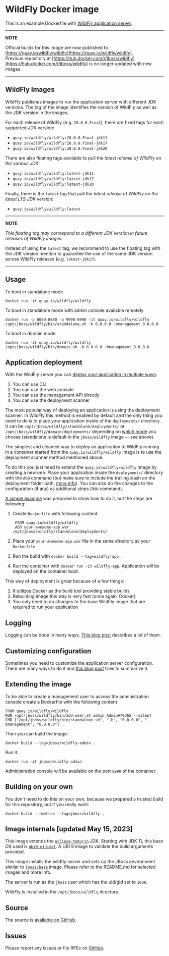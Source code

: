 # WildFly Docker image

This is an example Dockerfile with [WildFly application server](http://wildfly.org/).

---
**NOTE**

Official builds for this image are now published to [https://quay.io/wildfly/wildfly](https://quay.io/wildfly/wildfly).  
Previous repository at [https://hub.docker.com/r/jboss/wildfly](https://hub.docker.com/r/jboss/wildfly) is no longer updated with new images.

---

## WildFly Images

WildFly publishes images to run the application server with different JDK versions.
The tag of the image identifies the version of WildFly as well as the JDK version in the images.

For each release of WildFly (e.g. `28.0.0.Final`), there are fixed tags for each supported JDK version:

* `quay.io/wildfly/wildfly:28.0.0.Final-jdk11`
* `quay.io/wildfly/wildfly:28.0.0.Final-jdk17`
* `quay.io/wildfly/wildfly:28.0.0.Final-jdk20`

There are also floating tags available to pull the _latest release of WildFly on the various JDK_:

* `quay.io/wildfly/wildfly:latest-jdk11`
* `quay.io/wildfly/wildfly:latest-jdk17`
* `quay.io/wildfly/wildfly:latest-jdk20`

Finally, there is the `latest` tag that pull the _latest release of WildFly on the latest LTS JDK version_:

* `quay.io/wildfly/wildfly:latest`

---
**NOTE**

_This floating tag may correspond to a different JDK version in future releases of WildFly images._

Instead of using the `latest` tag, we recommend to use the floating tag with the JDK version mention to guarantee the use of the same JDK version across WildFly releases (e.g. `latest-jdk17`).

---


## Usage

To boot in standalone mode

    docker run -it quay.io/wildfly/wildfly
    
To boot in standalone mode with admin console available remotely

    docker run -p 8080:8080 -p 9990:9990 -it quay.io/wildfly/wildfly /opt/jboss/wildfly/bin/standalone.sh -b 0.0.0.0 -bmanagement 0.0.0.0

To boot in domain mode

    docker run -it quay.io/wildfly/wildfly /opt/jboss/wildfly/bin/domain.sh -b 0.0.0.0 -bmanagement 0.0.0.0

## Application deployment

With the WildFly server you can [deploy your application in multiple ways](https://docs.jboss.org/author/display/WFLY8/Application+deployment):

1. You can use CLI
2. You can use the web console
3. You can use the management API directly
4. You can use the deployment scanner

The most popular way of deploying an application is using the deployment scanner. In WildFly this method is enabled by default and the only thing you need to do is to place your application inside of the `deployments/` directory. It can be `/opt/jboss/wildfly/standalone/deployments/` or `/opt/jboss/wildfly/domain/deployments/` depending on [which mode](https://docs.jboss.org/author/display/WFLY8/Operating+modes) you choose (standalone is default in the `jboss/wildfly` image -- see above).

The simplest and cleanest way to deploy an application to WildFly running in a container started from the `quay.io/wildfly/wildfly` image is to use the deployment scanner method mentioned above.

To do this you just need to extend the `quay.io/wildfly/wildfly` image by creating a new one. Place your application inside the `deployments/` directory with the `ADD` command (but make sure to include the trailing slash on the deployment folder path, [more info](https://docs.docker.com/reference/builder/#add)). You can also do the changes to the configuration (if any) as additional steps (`RUN` command).  

[A simple example](https://github.com/goldmann/wildfly-docker-deployment-example) was prepared to show how to do it, but the steps are following:

1. Create `Dockerfile` with following content:

        FROM quay.io/wildfly/wildfly
        ADD your-awesome-app.war /opt/jboss/wildfly/standalone/deployments/
2. Place your `your-awesome-app.war` file in the same directory as your `Dockerfile`.
3. Run the build with `docker build --tag=wildfly-app .`
4. Run the container with `docker run -it wildfly-app`. Application will be deployed on the container boot.

This way of deployment is great because of a few things:

1. It utilizes Docker as the build tool providing stable builds
2. Rebuilding image this way is very fast (once again: Docker)
3. You only need to do changes to the base WildFly image that are required to run your application

## Logging

Logging can be done in many ways. [This blog post](https://goldmann.pl/blog/2014/07/18/logging-with-the-wildfly-docker-image/) describes a lot of them.

## Customizing configuration

Sometimes you need to customize the application server configuration. There are many ways to do it and [this blog post](https://goldmann.pl/blog/2014/07/23/customizing-the-configuration-of-the-wildfly-docker-image/) tries to summarize it.

## Extending the image

To be able to create a management user to access the administration console create a Dockerfile with the following content

    FROM quay.io/wildfly/wildfly
    RUN /opt/jboss/wildfly/bin/add-user.sh admin Admin#70365 --silent
    CMD ["/opt/jboss/wildfly/bin/standalone.sh", "-b", "0.0.0.0", "-bmanagement", "0.0.0.0"]

Then you can build the image:

    docker build --tag=jboss/wildfly-admin .

Run it:

    docker run -it jboss/wildfly-admin

Administration console will be available on the port `9990` of the container.

## Building on your own

You don't need to do this on your own, because we prepared a trusted build for this repository, but if you really want:

    docker build --rm=true --tag=jboss/wildfly .

## Image internals [updated May 15, 2023]

This image extends the [`eclipse-temurin`](https://hub.docker.com/_/eclipse-temurin) JDK. Starting with JDK 11, this base OS used is [`ubi9-minimal`](https://catalog.redhat.com/software/containers/ubi9-minimal/61832888c0d15aff4912fe0d). A UBI 9 image to validate the build arguments provided.

This image installs the wildfly server and sets up the JBoss environment similar to [`jboss/base`](https://github.com/jboss-dockerfiles/base) image. Please refer to the README.md for selected images and more info.

The server is run as the `jboss` user which has the uid/gid set to `1000`.

WildFly is installed in the `/opt/jboss/wildfly` directory.

## Source

The source is [available on GitHub](https://github.com/jboss-dockerfiles/wildfly).

## Issues

Please report any issues or file RFEs on [GitHub](https://github.com/jboss-dockerfiles/wildfly/issues).
